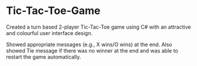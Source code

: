 # Tic-Tac-Toe-Game

Created a turn based 2-player Tic-Tac-Toe game using C# with an attractive and colourful user interface design. 

Showed appropriate messages (e.g., X wins/O wins) at the end. Also showed Tie message if there was no winner at the end and was able to restart the game automatically. 
